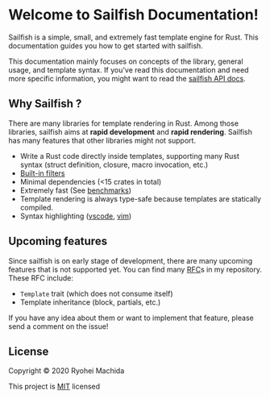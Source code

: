 # Welcome to Sailfish Documentation!

Sailfish is a simple, small, and extremely fast template engine for Rust. This documentation guides you how to get started with sailfish.

This documentation mainly focuses on concepts of the library, general usage, and template syntax. If you've read this documentation and need more specific information, you might want to read the [sailfish API docs](https://docs.rs/sailfish).

## Why Sailfish ?

There are many libraries for template rendering in Rust. Among those libraries, sailfish aims at **rapid development** and **rapid rendering**. Sailfish has many features that other libraries might not support.

- Write a Rust code directly inside templates, supporting many Rust syntax (struct definition, closure, macro invocation, etc.)
- [Built-in filters](https://docs.rs/sailfish/latest/sailfish/runtime/filter/index.html)
- Minimal dependencies (<15 crates in total)
- Extremely fast (See [benchmarks](https://github.com/djc/template-benchmarks-rs))
- Template rendering is always type-safe because templates are statically compiled.
- Syntax highlighting ([vscode](http://github.com/Kogia-sima/sailfish/blob/master/syntax/vscode), [vim](http://github.com/Kogia-sima/sailfish/blob/master/syntax/vim))

## Upcoming features

Since sailfish is on early stage of development, there are many upcoming features that is not supported yet. You can find many [RFC](https://github.com/Kogia-sima/sailfish/issues?q=is%3Aissue+is%3Aopen+label%3A%22Type%3A+RFC%22)s in my repository. These RFC include:

- `Template` trait (which does not consume itself)
- Template inheritance (block, partials, etc.)

If you have any idea about them or want to implement that feature, please send a comment on the issue!

## License

Copyright &copy; 2020 Ryohei Machida

This project is [MIT](https://github.com/Kogia-sima/sailfish/blob/master/LICENSE) licensed
